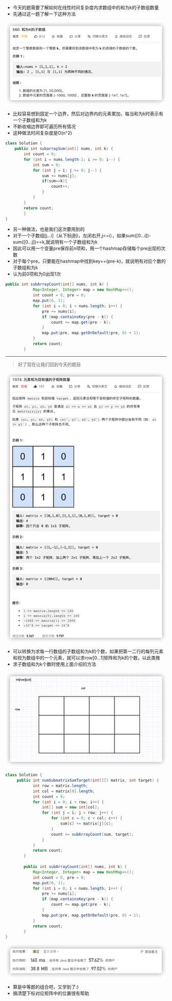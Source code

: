 - 今天的题需要了解如何在线性时间复杂度内求数组中的和为k的子数组数量
- 先通过这一题了解一下这种方法

![image-20210529113248043](https://raw.githubusercontent.com/C1EYE/figureBed/main/img/20210529113248.png)

- 比较容易想到固定一个边界，然后对边界内的元素累加，每当和为k时表示有一个子数组和为k
- 不断收缩边界即可遍历所有情况
- 这种做法时间复杂度是O(n^2)

```java
class Solution {
    public int subarraySum(int[] nums, int k) {
    	int count = 0;
		for (int i = nums.length-1; i >= 0; i--) {
			int sum = 0;
			for (int j = i; j >= 0; j--) {
				sum += nums[j];
				if(sum==k){
					count++;
				}
			}
		}
		return count;
		}
}
```

- 另一种做法，也是我们这次要用到的
- 对于一个子数组[j...i]（从下标j到i，左闭右开,j<=i），如果sum([0...i])-sum([0...j])==k,就说明有一个子数组和为k
- 因此可以用一个变量pre保存前n项和，用一个hashmap存储每个pre出现的次数
- 对于每个pre，只要能在hashmap中找到key==(pre-k)，就说明有对应个数的子数组和为k
- 认为前0项和为0出现1次

```java
public int subArrayCount(int[] nums, int k) {
            Map<Integer, Integer> map = new HashMap<>();
            int count = 0, pre = 0;
            map.put(0, 1);
            for (int i = 0; i < nums.length; i++) {
                pre += nums[i];
                if (map.containsKey(pre - k)) {
                    count += map.get(pre - k);
                }
                map.put(pre, map.getOrDefault(pre, 0) + 1);
            }
            return count;
        }
```

------

>  好了现在让我们回到今天的题目

![image-20210529112214070](https://raw.githubusercontent.com/C1EYE/figureBed/main/img/20210529112214.png)

- 可以转换为求每一行数组的子数组和为k的个数，如果把第一二行的每列元素和视为数组中的一个元素，就可以求row[0...1]矩阵和为k的个数，以此类推
- 求子数组和为k个数时使用上面介绍的方法

![image-20210529120648414](https://raw.githubusercontent.com/C1EYE/figureBed/main/img/20210529120648.png)

```java
class Solution {
     public int numSubmatrixSumTarget(int[][] matrix, int target) {
            int row = matrix.length;
            int col = matrix[0].length;
            int count = 0;
            for (int i = 0; i < row; i++) {
                int[] sum = new int[col];
                for (int j = i; j < row; j++) {
                    for (int c = 0; c < col; c++) {
                        sum[c] += matrix[j][c];
                    }
                    count += subArrayCount(sum, target);
                }
            }
            return count;
        }

        public int subArrayCount(int[] nums, int k) {
            Map<Integer, Integer> map = new HashMap<>();
            int count = 0, pre = 0;
            map.put(0, 1);
            for (int i = 0; i < nums.length; i++) {
                pre += nums[i];
                if (map.containsKey(pre - k)) {
                    count += map.get(pre - k);
                }
                map.put(pre, map.getOrDefault(pre, 0) + 1);
            }
            return count;
        }
}
```

![image-20210529112403726](https://raw.githubusercontent.com/C1EYE/figureBed/main/img/20210529112403.png)

- 算是中等题的组合吧，又学到了:)
- 搞清楚下标对应矩阵中的位置很有帮助